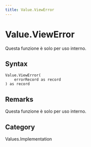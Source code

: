 ```yaml
---
title: Value.ViewError
---
```


# Value.ViewError


Questa funzione è solo per uso interno.


## Syntax

```powerquery
Value.ViewError(
    errorRecord as record
) as record
```


## Remarks

Questa funzione è solo per uso interno.



## Category
Values.Implementation
